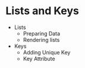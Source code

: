 # Lists and Keys

- Lists
  - Preparing Data
  - Rendering lists
- Keys
  - Adding Unique Key
  - Key Attribute
